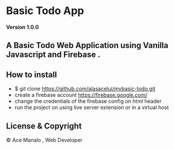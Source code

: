 # Basic Todo App 

**Version 1.0.0**

A Basic Todo Web Application using Vanilla Javascript and Firebase .
---
## How to install


- $ git clone https://github.com/alasacelui/mybasic-todo.git
- create a firebase account https://firebase.google.com/
- change the credentials of the firebase config on html header 
- run the project on using live server extension or in a virtual host



## License & Copyright 
© Ace Manalo , Web Developer
